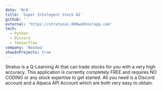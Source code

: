 ```yaml
---
date: 'N/A'
title: 'Super Intelegent Stock AI'
github: ''
external: 'https://stratusai.000webhostapp.com'
tech:
  - Python
  - Discord
  - Tensorflow
company: 'Nasdaq'
showInProjects: true
---
```


Stratus is a Q-Learning AI that can trade stocks for you with a very high accuracy. This application is currently completely FREE and requires NO CODING or any stock expertise to get started. All you need is a Discord account and a Alpaca API Account which are both very easy to obtain. 
